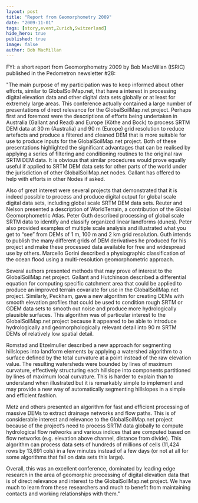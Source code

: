 ```yaml
---
layout: post
title: "Report from Geomorphometry 2009"
date: "2009-11-01"
tags: [story,event,Zurich,Switzerland]
hide_hero: true
published: true
image: false
author: Bob MacMillan
---
```


FYI: a short report from Geomorphometry 2009 by Bob MacMillan (ISRIC) published in the Pedometron newsletter #28:

"The main purpose of my participation was to keep informed about other efforts, similar to GlobalSoilMap.net, that have a interest in processing digital elevation data and other digital data sets globally or at least for extremely large areas. This conference actually contained a large number of presentations of direct relevance for the GlobalSoilMap.net project. Perhaps first and foremost were the descriptions of efforts being undertaken in Australia (Gallant and Read) and Europe (Köthe and Bock) to process SRTM DEM data at 30 m (Australia) and 90 m (Europe) grid resolution to reduce artefacts and produce a filtered and cleaned DEM that is more suitable for use to produce inputs for the GlobalSoilMap.net project. Both of these presentations highlighted the significant advantages that can be realised by applying a series of filtering and conditioning routines to the original raw SRTM DEM data. It is obvious that similar procedures would prove equally useful if applied to SRTM DEM data sets for other parts of the world under the jurisdiction of other GlobalSoilMap.net nodes. Gallant has offered to help with efforts in other Nodes if asked.

Also of great interest were several projects that demonstrated that it is indeed possible to process and produce digital output for global scale digital data sets, including global scale SRTM DEM data sets. Reuter and Nelson presented a description of WorldTerrain, a contribution of the Global Geomorphometric Atlas. Peter Guth described processing of global scale SRTM data to identify and classify organized linear landforms (dunes). Peter also provided examples of multiple scale analysis and illustrated what you get to “see” from DEMs of 1 m, 100 m and 2 km grid resolution. Guth intends to publish the many different grids of DEM derivatives he produced for his project and make these processed data available for free and widespread use by others. Marcello Gorini described a physiographic classification of the ocean flood using a multi-resolution geomorphometric approach.

Several authors presented methods that may prove of interest to the GlobalSoilMap.net project. Gallant and Hutchinson described a differential equation for computing specific catchment area that could be applied to produce an improved terrain covariate for use in the GlobalSoilMap.net project. Similarly, Peckham, gave a new algorithm for creating DEMs with smooth elevation profiles that could be used to condition rough SRTM or GDEM data sets to smooth out noise and produce more hydrologically plausible surfaces. This algorithm was of particular interest to the GlobalSoilMap.net project because it appeared to be able to introduce hydrologically and geomorphologically relevant detail into 90 m SRTM DEMs of relatively low spatial detail.

Romstad and Etzelmuller described a new approach for segmenting hillslopes into landform elements by applying a watershed algorithm to a surface defined by the total curvature at a point instead of the raw elevation value. The resulting watersheds were bounded by lines of maximum curvature, effectively structuring each hillslope into components partitioned by lines of maximum local curvature. This is harder to explain than to understand when illustrated but it is remarkably simple to implement and may provide a new way of automatically segmenting hillslopes in a simple and efficient fashion.

Metz and others presented an algorithm for fast and efficient processing of massive DEMs to extract drainage networks and flow paths. This is of considerable interest and relevance to the GlobalSoilMap.net project because of the project’s need to process SRTM data globally to compute hydrological flow networks and various indices that are computed based on flow networks (e.g. elevation above channel, distance from divide). This algorithm can process data sets of hundreds of millions of cells (11,424 rows by 13,691 cols) in a few minutes instead of a few days (or not at all for some algorithms that fail on data sets this large).

Overall, this was an excellent conference, dominated by leading edge research in the area of geomorphic processing of digital elevation data that is of direct relevance and interest to the GlobalSoilMap.net project. We have much to learn from these researchers and much to benefit from maintaining contacts and working relationships with them."
